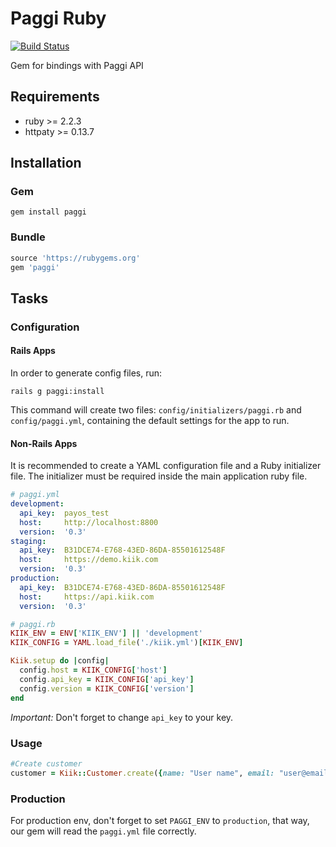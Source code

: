 # Paggi Ruby
[![Build Status](https://semaphoreci.com/api/v1/kiik-payment/paggi_ruby/branches/master/badge.svg)](https://semaphoreci.com/kiik-payment/paggi_ruby)


Gem for bindings with Paggi API

Requirements
--------------
* ruby    >= 2.2.3
* httpaty >= 0.13.7

Installation
--------------
### Gem
   `gem install paggi`

### Bundle
```ruby
source 'https://rubygems.org'
gem 'paggi'
```

Tasks
-----
### Configuration

#### Rails Apps

In order to generate config files, run:

```
rails g paggi:install
```

This command will create two files: `config/initializers/paggi.rb` and
`config/paggi.yml`, containing the default settings for the app to run.

#### Non-Rails Apps

It is recommended to create a YAML configuration file and a Ruby initializer file. The initializer must be required inside the main application ruby file.

```yaml
# paggi.yml
development:
  api_key:  payos_test
  host:     http://localhost:8800
  version:  '0.3'
staging:
  api_key:  B31DCE74-E768-43ED-86DA-85501612548F
  host:     https://demo.kiik.com
  version:  '0.3'
production:
  api_key:  B31DCE74-E768-43ED-86DA-85501612548F
  host:     https://api.kiik.com
  version:  '0.3'
```

```ruby
# paggi.rb
KIIK_ENV = ENV['KIIK_ENV'] || 'development'
KIIK_CONFIG = YAML.load_file('./kiik.yml')[KIIK_ENV]

Kiik.setup do |config|
  config.host = KIIK_CONFIG['host']
  config.api_key = KIIK_CONFIG['api_key']
  config.version = KIIK_CONFIG['version']
end
```

*Important:* Don't forget to change `api_key` to your key.

### Usage

```ruby
#Create customer
customer = Kiik::Customer.create({name: "User name", email: "user@email.com"})
```

### Production

For production env, don't forget to set `PAGGI_ENV` to `production`, that way, our gem will read the `paggi.yml` file correctly.
